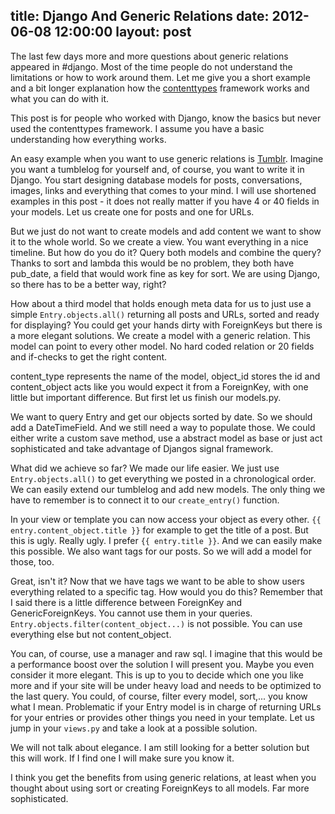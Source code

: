 title: Django And Generic Relations 
date: 2012-06-08 12:00:00
layout: post
---
The last few days more and more questions about generic relations appeared in #django.
Most of the time people do not understand the limitations or how to work around them.
Let me give you a short example and a bit longer explanation how the [contenttypes][1]
framework works and what you can do with it.
<!--MORE-->

This post is for people who worked with Django, know the basics but never used the
contenttypes framework. I assume you have a basic understanding how everything works.

An easy example when you want to use generic relations is [Tumblr][2]. Imagine you want a
tumblelog for yourself and, of course, you want to write it in Django. You start designing
database models for posts, conversations, images, links and everything that comes to your
mind. I will use shortened examples in this post - it does not really matter if you have
4 or 40 fields in your models. Let us create one for posts and one for URLs.

<script src="https://gist.github.com/2895098.js"> </script>

But we just do not want to create models and add content we want to show it to the whole
world. So we create a view. You want everything in a nice timeline. But how do you do it?
Query both models and combine the query? Thanks to sort and lambda this would be no
problem, they both have pub_date, a field that would work fine as key for sort. We are
using Django, so there has to be a better way, right?

How about a third model that holds enough meta data for us to just use a simple
```Entry.objects.all()``` returning all posts and URLs, sorted and ready for displaying?
You could get your hands dirty with ForeignKeys but there is a more elegant solutions.
We create a model with a generic relation. This model can point to every other model. No
hard coded relation or 20 fields and if-checks to get the right content.

<script src="https://gist.github.com/2895131.js"> </script>

content\_type represents the name of the model, object\_id stores the id and content\_object
acts like you would expect it from a ForeignKey, with one little but important difference.
But first let us finish our models.py.

We want to query Entry and get our objects sorted by date. So we should add a
DateTimeField. And we still need a way to populate those. We could either write a custom
save method, use a abstract model as base or just act sophisticated and take advantage of
Djangos signal framework.

<script src="https://gist.github.com/2895159.js"> </script>

What did we achieve so far? We made our life easier. We just use ```Entry.objects.all()```
to get everything we posted in a chronological order. We can easily extend our tumblelog
and add new models. The only thing we have to remember is to connect it to our
```create_entry()``` function.

In your view or template you can now access your object as every other. 
```{{ entry.content_object.title }}``` for example to get the title of a post. But this is
ugly. Really ugly. I prefer ```{{ entry.title }}```. And we can easily make this possible.
We also want tags for our posts. So we will add a model for those, too.

<script src="https://gist.github.com/2895221.js"> </script>

Great, isn't it? Now that we have tags we want to be able to show users everything related
to a specific tag. How would you do this? Remember that I said there is a little 
difference between ForeignKey and GenericForeignKeys. You cannot use them in your queries.
```Entry.objects.filter(content_object...)``` is not possible. You can use everything
else but not content\_object.

You can, of course, use a manager and raw sql. I imagine that this would be a performance
boost over the solution I will present you. Maybe you even consider it more elegant. This
is up to you to decide which one you like more and if your site will be under heavy load
and needs to be optimized to the last query. You could, of course, filter every model,
sort,... you know what I mean. Problematic if your Entry model is in charge of returning
URLs for your entries or provides other things you need in your template. Let us jump in
your ```views.py``` and take a look at a possible solution.

<script src="https://gist.github.com/2895254.js"> </script>

We will not talk about elegance. I am still looking for a better solution but this will
work. If I find one I will make sure you know it.

I think you get the benefits from using generic relations, at least when you thought about
using sort or creating ForeignKeys to all models. Far more sophisticated.

[1]: https://docs.djangoproject.com/en/dev/ref/contrib/contenttypes/
[2]: http://www.tumblr.com/